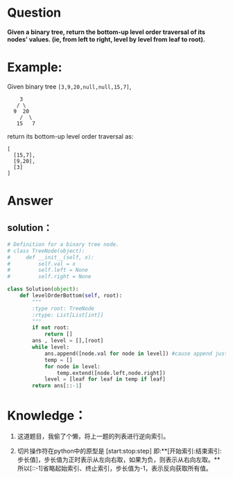 # Question
**Given a binary tree, return the bottom-up level order traversal of its nodes' values. (ie, from left to right, level by level from leaf to root).**
# Example:
Given binary tree `[3,9,20,null,null,15,7]`,
```
    3
   / \
  9  20
    /  \
   15   7
```
return its bottom-up level order traversal as:
```
[
  [15,7],
  [9,20],
  [3]
]
```

# Answer
## solution：
```python
# Definition for a binary tree node.
# class TreeNode(object):
#     def __init__(self, x):
#         self.val = x
#         self.left = None
#         self.right = None

class Solution(object):
    def levelOrderBottom(self, root):
        """
        :type root: TreeNode
        :rtype: List[List[int]]
        """
        if not root:
            return []
        ans , level = [],[root]
        while level:
            ans.append([node.val for node in level]) #cause append just add a new element, if list , the list will be an element.
            temp = []
            for node in level:
                temp.extend([node.left,node.right])
            level = [leaf for leaf in temp if leaf]
        return ans[::-1]
```

# Knowledge：
1. 这道题目，我偷了个懒，将上一题的列表进行逆向索引。

2. 切片操作符在python中的原型是 [start:stop:step] 即:**[开始索引:结束索引:步长值]，步长值为正时表示从左向右取，如果为负，则表示从右向左取。**所以[::-1]省略起始索引、终止索引，步长值为-1，表示反向获取所有值。